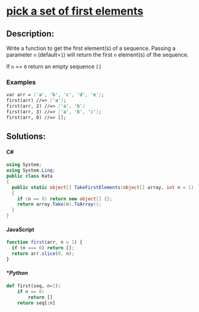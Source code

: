 # [**pick a set of first elements**](https://www.codewars.com/kata/572b77262bedd351e9000076)

## **Description:**
Write a function to get the first element(s) of a sequence. Passing a parameter `n` (default=`1`) will return the first `n` element(s) of the sequence.

If `n` == `0` return an empty sequence `[]`

### **Examples**
```md
var arr = ['a', 'b', 'c', 'd', 'e'];
first(arr) //=> ['a'];
first(arr, 2) //=> ['a', 'b']
first(arr, 3) //=> ['a', 'b', 'c'];
first(arr, 0) //=> [];
```

## **Solutions:**

#### **C#**
```cs
using System;
using System.Linq;
public class Kata
{
  public static object[] TakeFirstElements(object[] array, int n = 1)
  {
    if (n == 0) return new object[] {};
    return array.Take(n).ToArray();
  }
}
```

#### **JavaScript**
```js
function first(arr, n = 1) {
  if (n === 0) return [];
  return arr.slice(0, n);
}
```

#### **Python*
```py
def first(seq, n=1):
    if n == 0:
        return []
    return seq[:n]
```
